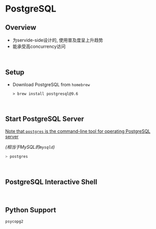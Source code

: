 # PostgreSQL

## Overview

* 为servide-side设计的, 使用普及度呈上升趋势
* 能承受高concurrency访问

<br>

## Setup

* Download PostgreSQL from `homebrew`

  `> brew install postgresql@9.6`

<br>

## Start PostgreSQL Server

<u>Note that `postgres` is the command-line tool for operating PostgreSQL server</u>

*(相当于MySQL的`mysqld`)*

```bash
> postgres
```

<br>

## PostgreSQL Interactive Shell



<br>

## Python Support

`psycopg2`
